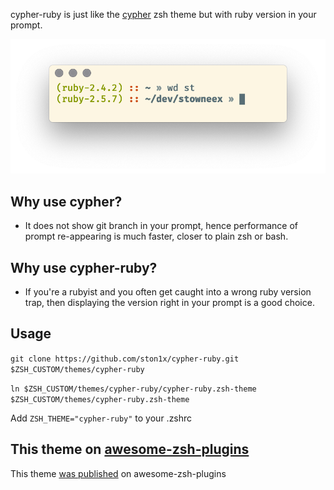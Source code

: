 cypher-ruby is just like the [cypher](https://github.com/ohmyzsh/ohmyzsh/blob/master/themes/cypher.zsh-theme) zsh theme but with ruby version in your prompt.

![](screenshot.png)

## Why use cypher?
- It does not show git branch in your prompt, hence performance of prompt re-appearing is much faster, closer to plain zsh or bash.

## Why use cypher-ruby?
- If you're a rubyist and you often get caught into a wrong ruby version trap, then displaying the version right in your prompt is a good choice.

## Usage
`git clone https://github.com/ston1x/cypher-ruby.git $ZSH_CUSTOM/themes/cypher-ruby`

`ln $ZSH_CUSTOM/themes/cypher-ruby/cypher-ruby.zsh-theme $ZSH_CUSTOM/themes/cypher-ruby.zsh-theme`

Add `ZSH_THEME="cypher-ruby"` to your .zshrc

## This theme on [awesome-zsh-plugins](https://github.com/unixorn/awesome-zsh-plugins/)
This theme [was published](https://github.com/unixorn/awesome-zsh-plugins/pull/844/commits/4783af03600f7973e5c2b50fbedd150de3b476cb) on awesome-zsh-plugins
